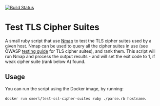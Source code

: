 [![Build Status](https://travis-ci.org/Soluto/test-ssl-cipher-suites.svg?branch=master)](https://travis-ci.org/Soluto/test-ssl-cipher-suites)

# Test TLS Cipher Suites
A small ruby script that use [Nmap](https://nmap.org/) to test the TLS cipher suites used by a given host.
Nmap can be used to query all the cipher suites in use (see OWASP [testing guide](https://www.owasp.org/index.php/Testing_for_Weak_SSL/TLS_Ciphers,_Insufficient_Transport_Layer_Protection_(OTG-CRYPST-001)#Example_3._Checking_for_Certificate_information.2C_Weak_Ciphers_and_SSLv2_via_nmap) for TLS cipher suites), and rank them.
This script will run Nmap and process the output results - and will set the exit code to 1, if weak cipher suite (rank below A) found.
## Usage
You can run the script using the Docker image, by running:

`docker run omerl/test-ssl-cipher-suites ruby ./parse.rb hostname`.
